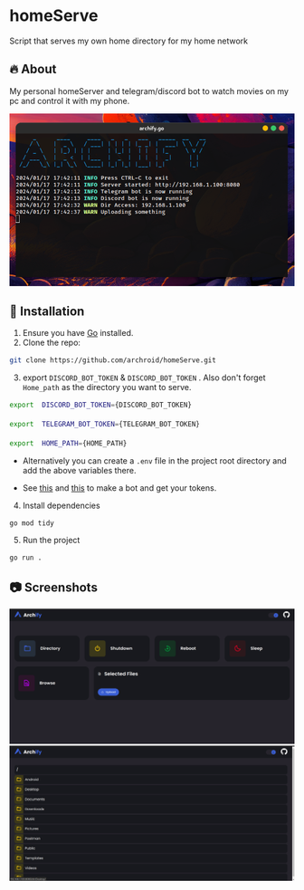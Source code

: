 # homeServe
Script that serves my own home directory for my home network

## 🔥 About

My personal homeServer and telegram/discord bot to watch movies on my pc and control it with my phone.

![](./screenshots/screenshot.2.png)


## 🔨 Installation


1. Ensure you have [Go](https://go.dev/dl/) installed.
2. Clone the repo:
 ```sh
git clone https://github.com/archroid/homeServe.git
```

3. export `DISCORD_BOT_TOKEN` & `DISCORD_BOT_TOKEN` .
Also don't forget `Home_path` as the directory you want to serve.

```sh
export  DISCORD_BOT_TOKEN={DISCORD_BOT_TOKEN}

export  TELEGRAM_BOT_TOKEN={TELEGRAM_BOT_TOKEN}

export  HOME_PATH={HOME_PATH}
```

* Alternatively you can create a `.env` file in the project root directory and add the above variables there.

* See [this](https://www.writebots.com/discord-bot-token/) and [this](https://core.telegram.org/bots/tutorial#obtain-your-bot-token) to make a bot and get your tokens.


4. Install dependencies
```sh
go mod tidy
```

5. Run the project
```sh
go run .
```


## 📷 Screenshots
![](./screenshots/screenshot.1.png)
![](./screenshots/screenshot.3.png)

